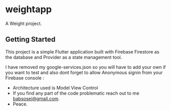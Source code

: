 # weightapp

A Weight project.

## Getting Started

This project is a simple Flutter application built with Firebase Firestore as the database and Provider as a state management tool.

I have removed my google-services.json
so you will have to add your own if you want to test and also dont forget to allow Anonymous signin from your Firebase console :

- Architecture used is Model View Control
- If you find any part of the code problematic reach out to me babsosei@gmail.com.
- Peace.